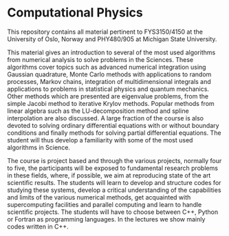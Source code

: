 # Computational Physics
This repository contains all material pertinent to FYS3150/4150 at the University of Oslo, Norway and PHY480/905 at Michigan State University. 

This material gives an introduction to several of the most used algorithms from numerical analysis to solve problems in the Sciences. These algorithms cover topics such as advanced numerical integration using Gaussian quadrature, Monte Carlo methods with applications to random processes, Markov chains, integration of multidimensional integrals and applications to problems in statistical physics and quantum mechanics. Other methods which are presented are eigenvalue problems, from the simple Jacobi method to iterative Krylov methods. Popular methods from linear algebra such as the LU-decomposition method and spline interpolation are also discussed. A large fraction of the course is also devoted to solving ordinary differential equations with or without boundary conditions and finally methods for solving partial differential equations. The student will thus develop a familiarity with some of the most used algorithms in Science.

The course is project based and through the various projects, normally four to five, the participants will be exposed to fundamental research problems in these fields, where, if possible, we aim at reproducing state of the art scientific results. The students will learn to develop and structure codes for studying these systems, develop a critical understanding of the capabilities and limits of the various numerical methods, get acquainted with supercomputing facilities and parallel computing and learn to handle scientific projects. The students will have to choose between C++, Python or Fortran as programming languages. In the lectures we show mainly codes written in C++.
